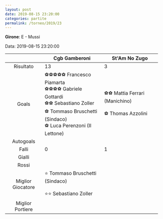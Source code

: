 ```yaml
---
layout: post
date: 2019-08-15 23:20:00
categories: partite
permalink: /torneo/2019/23
---
```

**Girone**: E - Mussi

Data: 2019-08-15 23:20:00

| | Cgb Gamberoni | St'Am No Zugo |
|:-----:|-----|-----|
Risultato|13|3
Goals|⚽⚽⚽⚽⚽ Francesco Piamarta<br/>⚽⚽⚽⚽ Gabriele Gottardi<br/>⚽⚽ Sebastiano Zoller<br/>⚽ Tommaso Bruschetti (Sindaco)<br/>⚽ Luca Perenzoni (Il Lettone)|⚽⚽ Mattia Ferrari (Manichino)<br/><br/>⚽ Thomas Azzolini<br/>
Autogoals||
Falli|0|1
Gialli||
Rossi||
Miglior Giocatore|⭐ Tommaso Bruschetti (Sindaco)<br/><br/>⭐⭐ Sebastiano Zoller<br/>|
Miglior Portiere||